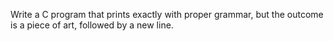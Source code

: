 Write a C program that prints exactly with proper grammar, but the outcome is a piece of art, followed by a new line.
